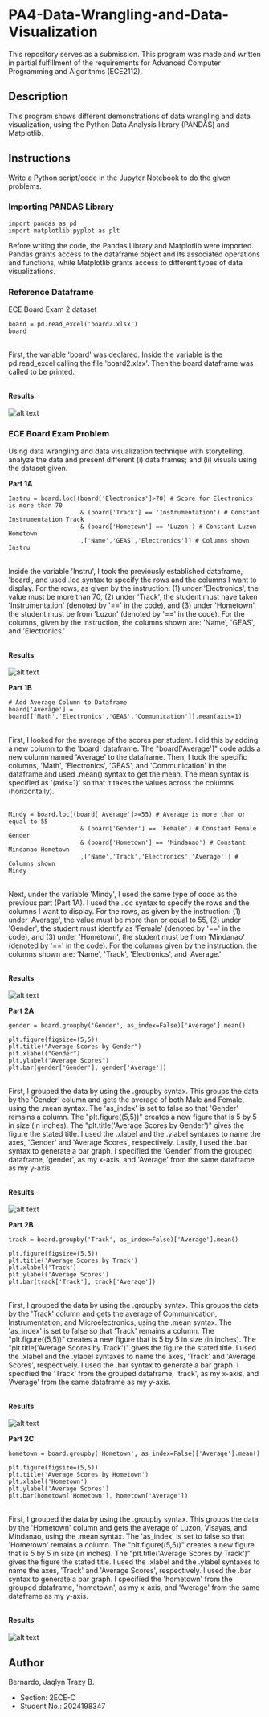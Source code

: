 # PA4-Data-Wrangling-and-Data-Visualization
This repository serves as a submission. This program was made and written in partial fulfillment of the requirements for Advanced Computer Programming and Algorithms (ECE2112).

## Description
This program shows different demonstrations of data wrangling and data visualization, using the Python Data Analysis library (PANDAS) and Matplotlib.

## Instructions
Write a Python script/code in the Jupyter Notebook to do the given problems.

### Importing PANDAS Library
```
import pandas as pd
import matplotlib.pyplot as plt
```
Before writing the code, the Pandas Library and Matplotlib were imported. Pandas grants access to the dataframe object and its associated operations and functions, while Matplotlib grants access to different types of data visualizations.

### Reference Dataframe
ECE Board Exam 2 dataset
```
board = pd.read_excel('board2.xlsx')
board
```
<br>
First, the variable 'board' was declared. Inside the variable is the pd.read_excel calling the file 'board2.xlsx'. Then the board dataframe was called to be printed.
<br><br>

**Results**
<br><br>
![alt text][RefDF]

[RefDF]: Results/RefDF.png

### ECE Board Exam Problem
Using data wrangling and data visualization technique with storytelling, analyze the data and present different (i) data frames; and (ii) visuals using the dataset given.

**Part 1A**
```
Instru = board.loc[(board['Electronics']>70) # Score for Electronics is more than 70
                    & (board['Track'] == 'Instrumentation') # Constant Instrumentation Track
                    & (board['Hometown'] == 'Luzon') # Constant Luzon Hometown
                    ,['Name','GEAS','Electronics']] # Columns shown
Instru
```
<br>
Inside the variable 'Instru', I took the previously established dataframe, 'board', and used .loc syntax to specify the rows and the columns I want to display. For the rows, as given by the instruction: (1) under 'Electronics', the value must be more than 70, (2) under 'Track', the student must have taken 'Instrumentation' (denoted by '==' in the code), and (3) under 'Hometown', the student must be from 'Luzon' (denoted by '==' in the code). For the columns, given by the instruction, the columns shown are: 'Name', 'GEAS', and 'Electronics.'
<br><br>

**Results**
<br><br>
![alt text][No1A]

[No1A]: Results/No1A.png

**Part 1B**
```
# Add Average Column to Dataframe
board['Average'] = board[['Math','Electronics','GEAS','Communication']].mean(axis=1)
```
<br>
First, I looked for the average of the scores per student. I did this by adding a new column to the 'board' dataframe. The "board['Average']" code adds a new column named 'Average' to the dataframe. Then, I took the specific columns, 'Math', 'Electronics', 'GEAS', and 'Communication' in the dataframe and used .mean() syntax to get the mean. The mean syntax is specified as '(axis=1)' so that it takes the values across the columns (horizontally). 
<br><br>

```
Mindy = board.loc[(board['Average']>=55) # Average is more than or equal to 55
                    & (board['Gender'] == 'Female') # Constant Female Gender
                    & (board['Hometown'] == 'Mindanao') # Constant Mindanao Hometown
                    ,['Name','Track','Electronics','Average']] # Columns shown
Mindy
```
<br>
Next, under the variable 'Mindy', I used the same type of code as the previous part (Part 1A). I used the .loc syntax to specify the rows and the columns I want to display. For the rows, as given by the instruction: (1) under 'Average', the value must be more than  or equal to 55, (2) under 'Gender', the student must identify as 'Female' (denoted by '==' in the code), and (3) under 'Hometown', the student must be from 'Mindanao' (denoted by '==' in the code). For the columns given by the instruction, the columns shown are: 'Name', 'Track', 'Electronics', and 'Average.' 
<br><br>

**Results**
<br><br>
![alt text][No1B]

[No1B]: Results/No1B.png

**Part 2A**
```
gender = board.groupby('Gender', as_index=False)['Average'].mean()

plt.figure(figsize=(5,5))
plt.title("Average Scores by Gender")
plt.xlabel("Gender")
plt.ylabel("Average Scores")
plt.bar(gender['Gender'], gender['Average'])
```
<br>
First, I grouped the data by using the .groupby syntax. This groups the data by the 'Gender' column and gets the average of both Male and Female, using the .mean syntax. The 'as_index' is set to false so that 'Gender' remains a column. The "plt.figure((5,5))" creates a new figure that is 5 by 5 in size (in inches). The "plt.title('Average Scores by Gender')" gives the figure the stated title. I used the .xlabel and the .ylabel syntaxes to name the axes, 'Gender' and 'Average Scores', respectively. Lastly, I used the .bar syntax to generate a bar graph. I specified the 'Gender' from the grouped dataframe, 'gender', as my x-axis, and 'Average' from the same dataframe as my y-axis. 
<br><br>

**Results**
<br><br>
![alt text][No2A]

[No2A]: Results/No2A.png

**Part 2B**
```
track = board.groupby('Track', as_index=False)['Average'].mean()

plt.figure(figsize=(5,5))
plt.title('Average Scores by Track')
plt.xlabel('Track')
plt.ylabel('Average Scores')
plt.bar(track['Track'], track['Average'])
```
<br>
First, I grouped the data by using the .groupby syntax. This groups the data by the 'Track' column and gets the average of Communication, Instrumentation, and Microelectronics, using the .mean syntax. The 'as_index' is set to false so that 'Track' remains a column. The "plt.figure((5,5))" creates a new figure that is 5 by 5 in size (in inches). The "plt.title('Average Scores by Track')" gives the figure the stated title. I used the .xlabel and the .ylabel syntaxes to name the axes, 'Track' and 'Average Scores', respectively. I used the .bar syntax to generate a bar graph. I specified the 'Track' from the grouped dataframe, 'track', as my x-axis, and 'Average' from the same dataframe as my y-axis. 
<br><br>

**Results**
<br><br>
![alt text][No2B]

[No2B]: Results/No2B.png

**Part 2C**
```
hometown = board.groupby('Hometown', as_index=False)['Average'].mean()

plt.figure(figsize=(5,5))
plt.title('Average Scores by Hometown')
plt.xlabel('Hometown')
plt.ylabel('Average Scores')
plt.bar(hometown['Hometown'], hometown['Average'])
```
<br>
First, I grouped the data by using the .groupby syntax. This groups the data by the 'Hometown' column and gets the average of Luzon, Visayas, and Mindanao, using the .mean syntax. The 'as_index' is set to false so that 'Hometown' remains a column. The "plt.figure((5,5))" creates a new figure that is 5 by 5 in size (in inches). The "plt.title('Average Scores by Track')" gives the figure the stated title. I used the .xlabel and the .ylabel syntaxes to name the axes, 'Track' and 'Average Scores', respectively. I used the .bar syntax to generate a bar graph. I specified the 'hometown' from the grouped dataframe, 'hometown', as my x-axis, and 'Average' from the same dataframe as my y-axis. 
<br><br>

**Results**
<br><br>
![alt text][No2C]

[No2C]: Results/No2C.png



## Author
Bernardo, Jaqlyn Trazy B.
* Section: 2ECE-C
* Student No.: 2024198347
